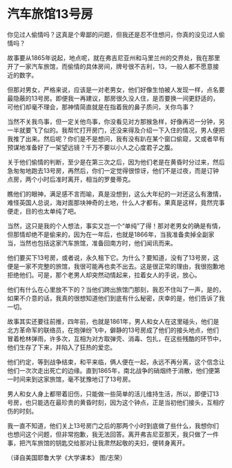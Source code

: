 # 汽车旅馆13号房

你见过人偷情吗？这真是个卑鄙的问题，但我还是忍不住想问，你真的没见过人偷情吗？ 

故事要从1865年说起，地点呢，就在弗吉尼亚州和马里兰州的交界处，我在那里开了一家汽车旅馆，而偷情的具体房间，牌号很不吉利，13，一般人都不愿意接近的数字。 

但那对男女，严格来说，应该是一对老男女，他们好像生怕被人发现一样，点名要最隐蔽的13号房。即便我一再建议，那房很久没人住，是否要换一间更舒适的，可他们却毫不理会，那神情简直就是在指着我的鼻子质问，关你鸟事？ 

当然不关我鸟事，但一定关他鸟事，你没看见对方那猴急样，好像再迟一分钟，另一半就要飞了似的。我帮忙打开房门，还没来得及介绍一下入住的情况，男人便把我推了出来。然后呢？你们是不是想问，我有没有趴在某个窗口偷窥，又或者早有预谋地准备好了一架望远镜？千万不要以小人之心度君子之腹。 

关于他们偷情的判断，至少是在第三次之后，因为他们老是在黄昏时分过来，然后急匆匆地跑去13号房，再然后，你们一定觉得很惊讶，他们不是过夜，而是订钟点房，两个小时后准时离开，相当的罗曼蒂克。 

瞧他们的眼神，满足感不言而喻，真是没想到，这么大年纪的一对还这么有激情，难怪英国人总说，海对面那块神奇的土地，什么人才都有。果真是这样，竟然完事便走，目的也太单纯了吧。 

当然，这只是我的个人想法，事实又岂一个“单纯”了得！那对老男女的确是有情，但那情却绝不是偷来的，因为在一年后，也就是1866年，当我准备卖掉全副家当，当然也包括这家汽车旅馆，准备回南方时，他们闻讯而来。 

他们要买下13号房，或者说，永久租下它。为什么？要知道，没有了13号房，这便是一家不完整的旅馆，我很可能再也卖不出去。这是很正常的理由，我很抱歉地拒绝他们。可是，那个老男人却突然动情起来，拉着女人的手说，放心。 

他们有什么在心里放不下的？当他们跨出旅馆门那刻，我忍不住叫了一声，是的，如果不介意的话，我真的很想知道他们到底有什么秘密，庆幸的是，他们告诉了我一切。 

故事其实还要往前推，四年前，也就是1861年，男人和女人在这里碰头，他们是北方革命军的联络员，在炮弹纷飞中，僻静的13号房成了他们的接头地点，他们冒着枪林弹雨，许多次，互相为对方取弹壳、消毒、包扎，在这些残酷的环节中，他们生存了下来，并陷入了狂热的爱恋。 

他们约定，等到战争结束，和平来临，俩人便在一起，永远不再分离，这个信念让他们一次次走出死亡的边缘。直到1865年，南北战争的硝烟终于消散，他们便第一时间来到这家旅馆，毫不犹豫地订了13号房。 

男人和女人身上都带着旧伤，只能做一些简单的活儿维持生活，所以，即便订13号房，也只能选在最珍贵的黄昏时刻，因为这个钟点，正是当初他们接头，互相疗伤的时刻。 

我一直不知道，他们关上13号房门之后的那两个小时到底做了些什么，我想你们也想问这个问题，但非常抱歉，我无法回答。离开弗吉尼亚那天，我只做了一件事，把汽车旅馆的钥匙交给那对让我肃然起敬的夫妇，便转身离开。 

（译自美国耶鲁大学《大学课本》 图/志荣）